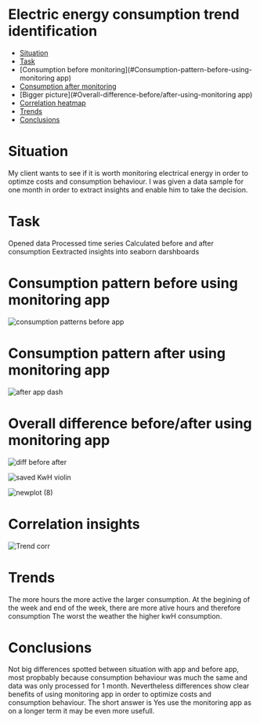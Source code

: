 # Electric energy consumption trend identification

- [Situation](#Situation)
- [Task](#Task)
- [Consumption before monitoring](#Consumption-pattern-before-using-monitoring app)
- [Consumption after monitoring](#Consumption-pattern-after-using-monitoring-app)
- [Bigger picture](#Overall-difference-before/after-using-monitoring app)
- [Correlation heatmap](#Correlation-insights)
- [Trends](#Trends)
- [Conclusions](#Conclusions)



# Situation
My client wants to see if it is worth monitoring electrical energy in order to optimze costs and consumption behaviour.
I was given a data sample for one month in order to extract insights and enable him to take the decision. 

# Task
Opened data
Processed time series
Calculated before and after consumption
Eextracted insights into seaborn darshboards

# Consumption pattern before using monitoring app


![consumption patterns before app](https://user-images.githubusercontent.com/47668423/104204513-a5fcc600-542d-11eb-8fe1-000464bde389.png)

# Consumption pattern after using monitoring app


![after app dash](https://user-images.githubusercontent.com/47668423/104204504-a4330280-542d-11eb-8051-3230028b9557.png)

# Overall difference before/after using monitoring app


![diff before after](https://user-images.githubusercontent.com/47668423/104204515-a6955c80-542d-11eb-96fa-d3dae417f4cc.png)

![saved KwH violin](https://user-images.githubusercontent.com/47668423/104348195-b41c1680-5501-11eb-9a12-ba21097c64b4.png)

![newplot (8)](https://user-images.githubusercontent.com/47668423/104348188-b2525300-5501-11eb-81ca-16beee117a18.png)


# Correlation insights


![Trend corr](https://user-images.githubusercontent.com/47668423/104204516-a6955c80-542d-11eb-9de6-f0c4ebfc7362.png)


# Trends 
The more hours the more active the larger consumption.
At the begining of the week and end of the week, there are more ative hours and therefore consumption
The worst the weather the higher kwH consumption.

# Conclusions 
Not big differences spotted between situation with app and before app, most propbably because consumption behaviour was much the same and data was only processed for 1 month.
Nevertheless differences show clear benefits of using monitoring app in order to optimize costs and consumption behaviour.
The short answer is Yes use the monitoring app as on a longer term it may be even more usefull. 
